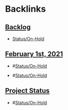 
# Backlinks
## [Backlog](<Backlog.md>)
- [Status/On-Hold](<../Status/On-Hold.md>)

## [February 1st, 2021](<February 1st, 2021.md>)
- #[Status/On-Hold](<../Status/On-Hold.md>)

- #[Status/On-Hold](<../Status/On-Hold.md>)

## [Project Status](<Project Status.md>)
- #[Status/On-Hold](<../Status/On-Hold.md>)

